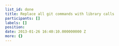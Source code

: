 ```yaml
---
list_id: done
title: Replace all git commands with library calls
participants: []
labels: []
position: 
date: 2013-01-26 16:40:10.000000000 Z
more: {}
---
```


